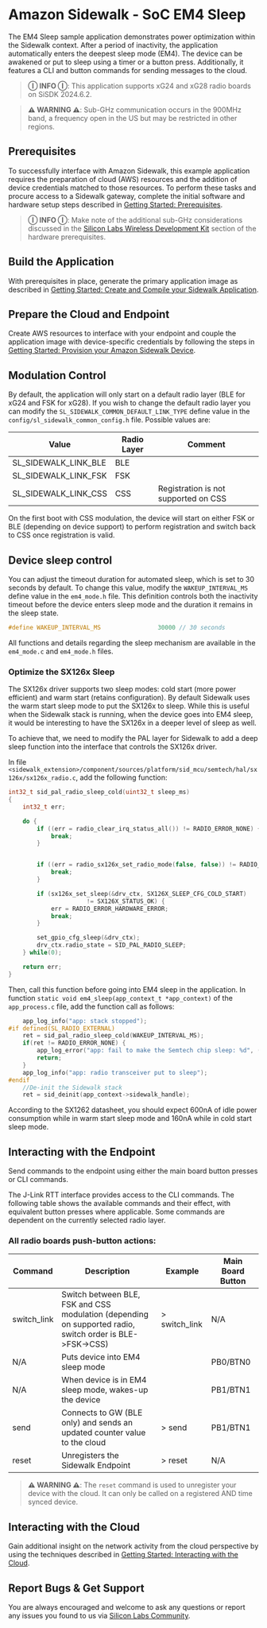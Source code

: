 # Amazon Sidewalk - SoC EM4 Sleep

The EM4 Sleep sample application demonstrates power optimization within the Sidewalk context. After a period of inactivity, the application automatically enters the deepest sleep mode (EM4). The device can be awakened or put to sleep using a timer or a button press. Additionally, it features a CLI and button commands for sending messages to the cloud.

> **Ⓘ INFO Ⓘ**: This application supports xG24 and xG28 radio boards on SiSDK 2024.6.2.

> **⚠ WARNING ⚠**: Sub-GHz communication occurs in the 900MHz band, a frequency open in the US but may be restricted in other regions.

## Prerequisites

To successfully interface with Amazon Sidewalk, this example application requires the preparation of cloud (AWS) resources and the addition of device credentials matched to those resources. To perform these tasks and procure access to a Sidewalk gateway, complete the initial software and hardware setup steps described in [Getting Started: Prerequisites](https://docs.silabs.com/amazon-sidewalk/latest/sidewalk-getting-started/prerequisites).

> **Ⓘ INFO Ⓘ**: Make note of the additional sub-GHz considerations discussed in the [Silicon Labs Wireless Development Kit](https://docs.silabs.com/amazon-sidewalk/latest/sidewalk-getting-started/prerequisites#silicon-labs-wireless-development-kit) section of the hardware prerequisites.

## Build the Application

With prerequisites in place, generate the primary application image as described in [Getting Started: Create and Compile your Sidewalk Application](https://docs.silabs.com/amazon-sidewalk/latest/sidewalk-getting-started/create-and-compile-application).

## Prepare the Cloud and Endpoint

Create AWS resources to interface with your endpoint and couple the application image with device-specific credentials by following the steps in [Getting Started: Provision your Amazon Sidewalk Device](https://docs.silabs.com/amazon-sidewalk/latest/sidewalk-getting-started/provision-your-device).

## Modulation Control

By default, the application will only start on a default radio layer (BLE for xG24 and FSK for xG28). If you wish to change the default radio layer you can modify the `SL_SIDEWALK_COMMON_DEFAULT_LINK_TYPE` define value in the `config/sl_sidewalk_common_config.h` file. Possible values are:

| Value | Radio Layer | Comment |
|---|---|---|
| SL_SIDEWALK_LINK_BLE | BLE |  |
| SL_SIDEWALK_LINK_FSK | FSK |  |
| SL_SIDEWALK_LINK_CSS | CSS | Registration is not supported on CSS |

On the first boot with CSS modulation, the device will start on either FSK or BLE (depending on device support) to perform registration and switch back to CSS once registration is valid.

## Device sleep control

You can adjust the timeout duration for automated sleep, which is set to 30 seconds by default. To change this value, modify the `WAKEUP_INTERVAL_MS` define value in the `em4_mode.h` file. This definition controls both the inactivity timeout before the device enters sleep mode and the duration it remains in the sleep state.

```c
#define WAKEUP_INTERVAL_MS                30000 // 30 seconds
```

All functions and details regarding the sleep mechanism are available in the `em4_mode.c` and `em4_mode.h` files.

### Optimize the SX126x Sleep

The SX126x driver supports two sleep modes: cold start (more power efficient) and warm start (retains configuration). By default Sidewalk uses the warm start sleep mode to put the SX126x to sleep. While this is useful when the Sidewalk stack is running, when the device goes into EM4 sleep, it would be interesting to have the SX126x in a deeper level of sleep as well.

To achieve that, we need to modify the PAL layer for Sidewalk to add a deep sleep function into the interface that controls the SX126x driver.

In file `<sidewalk_extension>/component/sources/platform/sid_mcu/semtech/hal/sx126x/sx126x_radio.c`, add the following function:

```c
int32_t sid_pal_radio_sleep_cold(uint32_t sleep_ms)
{
    int32_t err;

    do {
        if ((err = radio_clear_irq_status_all()) != RADIO_ERROR_NONE) {
            break;
        }


        if ((err = radio_sx126x_set_radio_mode(false, false)) != RADIO_ERROR_NONE) {
            break;
        }

        if (sx126x_set_sleep(&drv_ctx, SX126X_SLEEP_CFG_COLD_START)
                      != SX126X_STATUS_OK) {
            err = RADIO_ERROR_HARDWARE_ERROR;
            break;
        }

        set_gpio_cfg_sleep(&drv_ctx);
        drv_ctx.radio_state = SID_PAL_RADIO_SLEEP;
    } while(0);

    return err;
}
```

Then, call this function before going into EM4 sleep in the application. In function `static void em4_sleep(app_context_t *app_context)` of the `app_process.c` file, add the function call as follows:

```c
    app_log_info("app: stack stopped");
#if defined(SL_RADIO_EXTERNAL)
    ret = sid_pal_radio_sleep_cold(WAKEUP_INTERVAL_MS);
    if(ret != RADIO_ERROR_NONE) {
        app_log_error("app: fail to make the Semtech chip sleep: %d", (int)ret);
        return;
    }
    app_log_info("app: radio transceiver put to sleep");
#endif
    //De-init the Sidewalk stack
    ret = sid_deinit(app_context->sidewalk_handle);
```

According to the SX1262 datasheet, you should expect 600nA of idle power consumption while in warm start sleep mode and 160nA while in cold start sleep mode.

## Interacting with the Endpoint

Send commands to the endpoint using either the main board button presses or CLI commands. 

The J-Link RTT interface provides access to the CLI commands. The following table shows the available commands and their effect, with equivalent button presses where applicable. Some commands are dependent on the currently selected radio layer.

### All radio boards push-button actions:

| Command | Description | Example | Main Board Button |
|---|---|---|---|
| switch_link | Switch between BLE, FSK and CSS modulation (depending on supported radio, switch order is BLE->FSK->CSS) | > switch_link | N/A |
| N/A | Puts device into EM4 sleep mode |  | PB0/BTN0 |
| N/A | When device is in EM4 sleep mode, wakes-up the device |  | PB1/BTN1 |
| send | Connects to GW (BLE only) and sends an updated counter value to the cloud | > send | PB1/BTN1 |
| reset | Unregisters the Sidewalk Endpoint | > reset | N/A |

> **⚠ WARNING ⚠**: The `reset` command is used to unregister your device with the cloud. It can only be called on a registered AND time synced device.

## Interacting with the Cloud

Gain additional insight on the network activity from the cloud perspective by using the techniques described in [Getting Started: Interacting with the Cloud](https://docs.silabs.com/amazon-sidewalk/latest/interacting-with-the-cloud).

## Report Bugs & Get Support

You are always encouraged and welcome to ask any questions or report any issues you found to us via [Silicon Labs Community](https://community.silabs.com).
